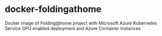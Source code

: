# docker-foldingathome
Docker image of Folding@home project with Microsoft Azure Kubernetes Service GPU enabled deployment and Azure Container Instances

